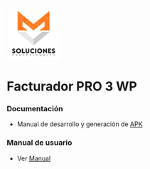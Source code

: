 <img src="icon_wp.jpg" width="120">

# Facturador PRO 3 WP

### Documentación

* Manual de desarrollo y generación de [APK](https://google.com)

### Manual de usuario

* Ver [Manual](https://google.com)